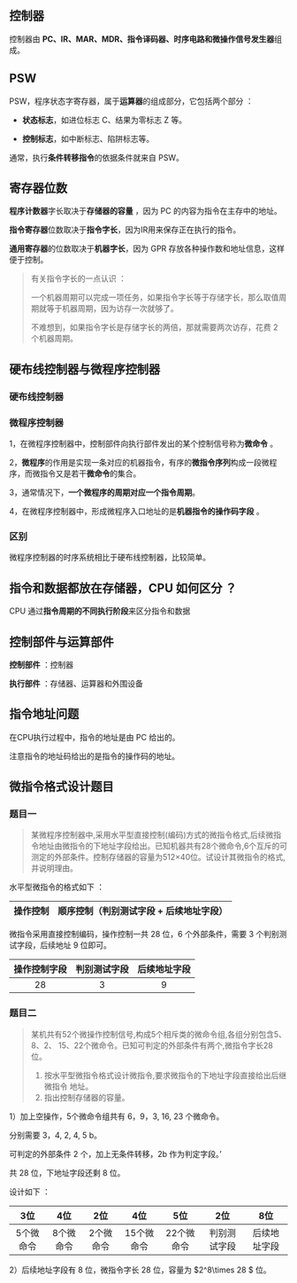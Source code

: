 ## 控制器

控制器由 **PC、IR、MAR、MDR、指令译码器、时序电路和微操作信号发生器**组成。 

## PSW

PSW，程序状态字寄存器，属于**运算器**的组成部分，它包括两个部分 ：

- **状态标志**，如进位标志 C、结果为零标志 Z 等。

- **控制标志**，如中断标志、陷阱标志等。

通常，执行**条件转移指令**的依据条件就来自 PSW。

## 寄存器位数

**程序计数器**字长取决于**存储器的容量** ，因为 PC 的内容为指令在主存中的地址。

**指令寄存器**位数取决于**指令字长**，因为IR用来保存正在执行的指令。

**通用寄存器**的位数取决于**机器字长**，因为 GPR 存放各种操作数和地址信息，这样便于控制。

> 有关指令字长的一点认识 ：
> 
> 一个机器周期可以完成一项任务，如果指令字长等于存储字长，那么取值周期就等于机器周期，因为访存一次就够了。
> 
> 不难想到，如果指令字长是存储字长的两倍，那就需要两次访存，花费 2 个机器周期。

## 硬布线控制器与微程序控制器

### 硬布线控制器

### 微程序控制器

1，在微程序控制器中，控制部件向执行部件发出的某个控制信号称为**微命令** 。

2，**微程序**的作用是实现一条对应的机器指令，有序的**微指令序列**构成一段微程序，而微指令又是若干**微命令**的集合。

3，通常情况下，**一个微程序的周期对应一个指令周期**。

4，在微程序控制器中，形成微程序入口地址的是**机器指令的操作码字段** 。

### 区别

微程序控制器的时序系统相比于硬布线控制器，比较简单。

## 指令和数据都放在存储器，CPU 如何区分 ？

CPU 通过**指令周期的不同执行阶段**来区分指令和数据

## 控制部件与运算部件

**控制部件** ：控制器

**执行部件** ：存储器、运算器和外围设备

## 指令地址问题

在CPU执行过程中，指令的地址是由 PC 给出的。

注意指令的地址码给出的是指令的操作码的地址。

## 微指令格式设计题目

### 题目一

> 某微程序控制器中,采用水平型直接控制(编码)方式的微指令格式,后续微指令地址由微指令的下地址字段给出。已知机器共有28个微命令,6个互斥的可测定的外部条件。控制存储器的容量为512×40位。试设计其微指令的格式,并说明理由。

水平型微指令的格式如下 ：

| 操作控制 | 顺序控制（判别测试字段 + 后续地址字段） |
| ---- | --------------------- |

微指令采用直接控制编码，操作控制一共 28 位，6 个外部条件，需要 3 个判别测试字段，后续地址 9 位即可。

| 操作控制字段 | 判别测试字段 | 后续地址字段 |
|:------:|:------:|:------:|
| 28     | 3      | 9      |

### 题目二

> 某机共有52个微操作控制信号,构成5个相斥类的微命令组,各组分别包含5、8、2、
> 15、22个微命令。已知可判定的外部条件有两个,微指令字长28位。
> 
> 1) 按水平型微指令格式设计微指令,要求微指令的下地址字段直接给出后继微指令
>    地址。
> 2) 指出控制存储器的容量。

1）加上空操作，5个微命令组共有 6，9，3, 16, 23 个微命令。

分别需要 3，4, 2, 4, 5 b。

可判定的外部条件 2 个，加上无条件转移，2b 作为判定字段。’

共 28 位，下地址字段还剩 8 位。

设计如下 ：

| 3位    | 4位    | 2位    | 4位     | 5位     | 2位     | 8位     |
|:-----:|:-----:|:-----:|:------:|:------:|:------:|:------:|
| 5个微命令 | 8个微命令 | 2个微命令 | 15个微命令 | 22个微命令 | 判别测试字段 | 后续地址字段 |

2）后续地址字段有 8 位，微指令字长 28 位，容量为 $2^8\times 28 $ 位。
